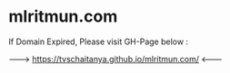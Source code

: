 # mlritmun.com


If Domain Expired,
Please visit GH-Page below :

--->  https://tvschaitanya.github.io/mlritmun.com/  <---
